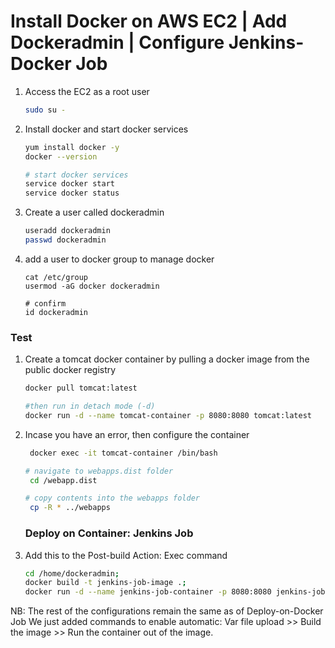 # Install Docker on AWS EC2 | Add Dockeradmin | Configure Jenkins-Docker Job

1. Access the EC2 as a root user
   ```sh
   sudo su -
   ```
1. Install docker and start docker services
   ```sh 
   yum install docker -y
   docker --version 
   
   # start docker services
   service docker start
   service docker status
   ```
1. Create a user called dockeradmin
   ```sh
   useradd dockeradmin
   passwd dockeradmin
   ```
1. add a user to docker group to manage docker 
   ```
   cat /etc/group
   usermod -aG docker dockeradmin
   
   # confirm
   id dockeradmin
   ```
### Test
1. Create a tomcat docker container by pulling a docker image from the public docker registry
   ```sh
   docker pull tomcat:latest
   
   #then run in detach mode (-d)
   docker run -d --name tomcat-container -p 8080:8080 tomcat:latest
   ```
1. Incase you have an error, then configure the container
   ```sh
    docker exec -it tomcat-container /bin/bash
   
   # navigate to webapps.dist folder
    cd /webapp.dist
   
   # copy contents into the webapps folder
    cp -R * ../webapps
   ```
   
   ### Deploy on Container: Jenkins Job
1. Add this to the Post-build Action: Exec command
   ```sh
   cd /home/dockeradmin;
   docker build -t jenkins-job-image .;
   docker run -d --name jenkins-job-container -p 8080:8080 jenkins-job-image;
   ```
  NB: The rest of the configurations remain the same as of Deploy-on-Docker Job
  We just added commands to enable automatic: Var file upload >> Build the image >> Run the container out of the image.
  
    
